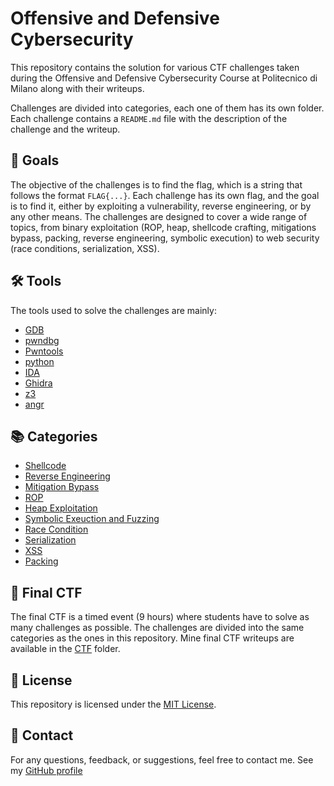 # Offensive and Defensive Cybersecurity

This repository contains the solution for various CTF challenges taken during the Offensive and Defensive Cybersecurity Course at Politecnico di Milano along with their writeups.

Challenges are divided into categories, each one of them has its own folder. Each challenge contains a `README.md` file with the description of the challenge and the writeup.

## 🎯 Goals

The objective of the challenges is to find the flag, which is a string that follows the format `FLAG{...}`.
Each challenge has its own flag, and the goal is to find it, either by exploiting a vulnerability, reverse engineering, or by any other means.
The challenges are designed to cover a wide range of topics, from binary exploitation (ROP, heap, shellcode crafting, mitigations bypass, packing, reverse engineering, symbolic execution) to web security (race conditions, serialization, XSS).

## 🛠️ Tools

The tools used to solve the challenges are mainly:

- [GDB](https://www.gnu.org/software/gdb/)
- [pwndbg](https://www.github.com/pwndbg/pwndbg)
- [Pwntools](https://www.github.com/Gallopsled/pwntools)
- [python](https://www.python.org/)
- [IDA](https://www.hex-rays.com/products/ida/)
- [Ghidra](https://www.ghidra-sre.org/)
- [z3](https://www.github.com/Z3Prover/z3)
- [angr](https://www.github.com/angr/angr)

## 📚 Categories

- [Shellcode](./shellcode/)
- [Reverse Engineering](./reversing/)
- [Mitigation Bypass](./mitigations/)
- [ROP](./rop/)
- [Heap Exploitation](./heap/)
- [Symbolic Exeuction and Fuzzing](./symbolic/)
- [Race Condition](./race/)
- [Serialization](./serialization/)
- [XSS](./xss/)
- [Packing](./packing/)

## 📝 Final CTF

The final CTF is a timed event (9 hours) where students have to solve as many challenges as possible. The challenges are divided into the same categories as the ones in this repository.
Mine final CTF writeups are available in the [CTF](./CTF/) folder.

## 📜 License

This repository is licensed under the [MIT License](./LICENSE).

## 📧 Contact

For any questions, feedback, or suggestions, feel free to contact me. See my [GitHub profile](https://www.github.com/gio-del)
